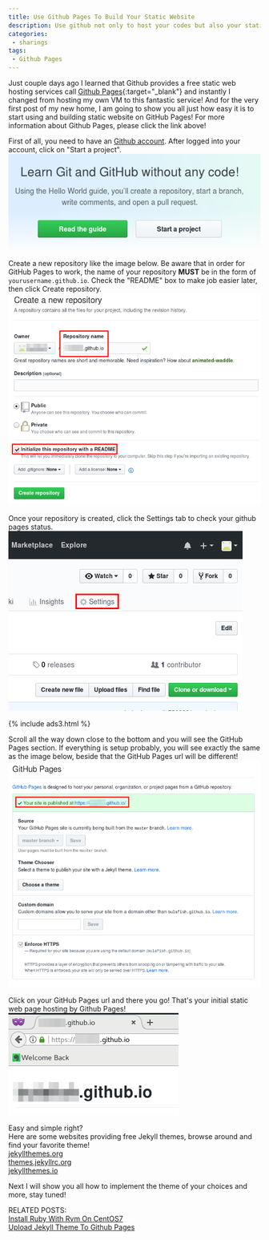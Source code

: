 ```yaml
---
title: Use Github Pages To Build Your Static Website
description: Use github not only to host your codes but also your static website too!
categories:
 - sharings
tags:
 - Github Pages
---
```


Just couple days ago I learned that Github provides a free static web hosting services call [Github Pages](https://pages.github.com/){:target="_blank"} and instantly I changed from hosting my own VM to this fantastic service!  And for the very first post of my new home, I am going to show you all just how easy it is to start using and building static website on GitHub Pages!  For more information about Github Pages, please click the link above!

First of all, you need to have an [Github account](https://www.github.com).  After logged into your account, click on "Start a project".
<br>![github](/assets/images/2018042314.png)

Create a new repository like the image below.  Be aware that in order for GitHub Pages to work, the name of your repository __**MUST**__ be in the form of `yourusername.github.io`.  Check the "README" box to make job easier later, then click Create repository.
<br>![github repository](/assets/images/2018042315.png)

Once your repository is created, click the Settings tab to check your github pages status.
<br>![github settings](/assets/images/2018042317.png)

{% include ads3.html %}

Scroll all the way down close to the bottom and you will see the GitHub Pages section.  If everything is setup probably, you will see exactly the same as the image below, beside that the GitHub Pages url will be different!
<br>![github settings](/assets/images/2018042318.png)

Click on your GitHub Pages url and there you go!  That's your initial static web page hosting by Github Pages!
<br>![github settings](/assets/images/2018042319.png)

Easy and simple right?
<br>Here are some websites providing free Jekyll themes, browse around and find your favorite theme!
<br>[jekyllthemes.org](http://jekyllthemes.org/)
<br>[themes.jekyllrc.org](https://themes.jekyllrc.org/)
<br>[jekyllthemes.io](https://jekyllthemes.io/)

Next I will show you all how to implement the theme of your choices and more, stay tuned!

RELATED POSTS:
<br>[Install Ruby With Rvm On CentOS7](https://www.bulafish.com/sharings/centos/2018/04/24/install-ruby-with-rvm-on-centos7/)
<br>[Upload Jekyll Theme To Github Pages](https://www.bulafish.com/sharings/2018/04/23/use-github-page-to-build-your-static-website/)
